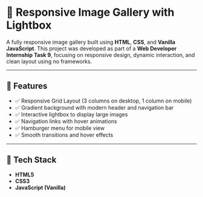 # 📸 Responsive Image Gallery with Lightbox

A fully responsive image gallery built using **HTML**, **CSS**, and **Vanilla JavaScript**. This project was developed as part of a **Web Developer Internship Task 9**, focusing on responsive design, dynamic interaction, and clean layout using no frameworks.

---

## 🚀 Features

- ✅ Responsive Grid Layout (3 columns on desktop, 1 column on mobile)
- ✅ Gradient background with modern header and navigation bar
- ✅ Interactive lightbox to display large images
- ✅ Navigation links with hover animations
- ✅ Hamburger menu for mobile view
- ✅ Smooth transitions and hover effects

---

## 🧱 Tech Stack

- **HTML5**
- **CSS3**
- **JavaScript (Vanilla)**
